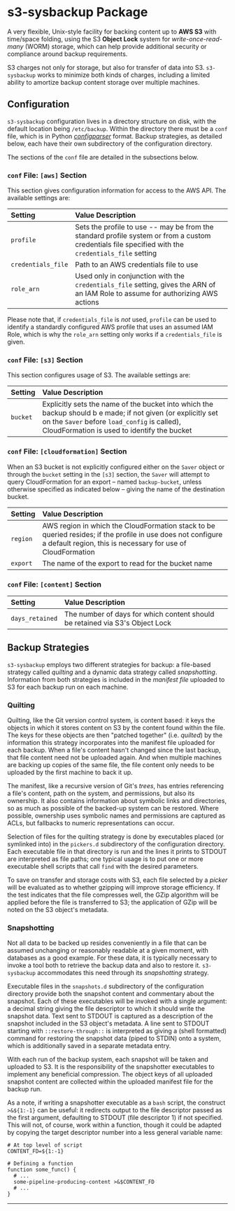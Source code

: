 # s3-sysbackup Package

A very flexible, Unix-style facility for backing content up to **AWS S3** with time/space folding, using the S3 **Object Lock** system for *write-once-read-many* (WORM) storage, which can help provide additional security or compliance around backup requirements.

S3 charges not only for storage, but also for transfer of data into S3.  `s3-sysbackup` works to minimize both kinds of charges, including a limited ability to amortize backup content storage over multiple machines.

## Configuration

`s3-sysbackup` configuration lives in a directory structure on disk, with the default location being `/etc/backup`.  Within the directory there must be a `conf` file, which is in Python [*configparser*][configparser] format.  Backup strategies, as detailed below, each have their own subdirectory of the configuration directory.

The sections of the `conf` file are detailed in the subsections below.

### `conf` File: `[aws]` Section

This section gives configuration information for access to the AWS API.  The available settings are:

| Setting | Value Description     |
| :------------- | :-------------------------------------------------------- |
| `profile` | Sets the profile to use -- may be from the standard profile system or from a custom credentials file specified with the `credentials_file` setting |
| `credentials_file` | Path to an AWS credentials file to use |
| `role_arn` | Used only in conjunction with the `credentials_file` setting, gives the ARN of an IAM Role to assume for authorizing AWS actions |

Please note that, if `credentials_file` is *not* used, `profile` can be used to identify a standardly configured AWS profile that uses an assumed IAM Role, which is why the `role_arn` setting only works if a `credentials_file` is given.

### `conf` File: `[s3]` Section

This section configures usage of S3.  The available settings are:

| Setting | Value Description |
| :------------- | :-------------------------------------------------------- |
| `bucket` | Explicitly sets the name of the bucket into which the backup should b e made; if not given (or explicitly set on the `Saver` before `load_config` is called), CloudFormation is used to identify the bucket |

### `conf` File: `[cloudformation]` Section

When an S3 bucket is not explicitly configured either on the `Saver` object or through the `bucket` setting in the `[s3]` section, the `Saver` will attempt to query CloudFormation for an export – named `backup-bucket`, unless otherwise specified as indicated below – giving the name of the destination bucket.

| Setting | Value Description |
| :------------- | :-------------------------------------------------------- |
| `region` | AWS region in which the CloudFormation stack to be queried resides; if the profile in use does not configure a default region, this is necessary for use of CloudFormation |
| `export` | The name of the export to read for the bucket name |

### `conf` File: `[content]` Section

| Setting | Value Description |
| :------------- | :-------------------------------------------------------- |
| `days_retained` | The number of days for which content should be retained via S3's Object Lock |

## Backup Strategies

`s3-sysbackup` employs two different strategies for backup: a file-based strategy called *quilting* and a dynamic data strategy called *snapshotting*.  Information from both strategies is included in the *manifest file* uploaded to S3 for each backup run on each machine.

### Quilting

Quilting, like the Git version control system, is content based: it keys the objects in which it stores content on S3 by the content found within the file.  The keys for these objects are then "patched together" (i.e. *quilted*) by the information this strategy incorporates into the manifest file uploaded for each backup.  When a file's content hasn't changed since the last backup, that file content need not be uploaded again.  And when multiple machines are backing up copies of the same file, the file content only needs to be uploaded by the first machine to back it up.

The manifest, like a recursive version of Git's *trees*, has entries referencing a file's content, path on the system, and permissions, but also its ownership.  It also contains information about symbolic links and directories, so as much as possible of the backed-up system can be restored.  Where possible, ownership uses symbolic names and permissions are captured as ACLs, but fallbacks to numeric representations can occur.

Selection of files for the quilting strategy is done by executables placed (or symlinked into) in the `pickers.d` subdirectory of the configuration directory.  Each executable file in that directory is run and the lines it prints to STDOUT are interpreted as file paths; one typical usage is to put one or more executable shell scripts that call `find` with the desired parameters.

To save on transfer and storage costs with S3, each file selected by a *picker* will be evaluated as to whether gzipping will improve storage efficiency.  If the test indicates that the file compresses well, the GZip algorithm will be applied before the file is transferred to S3; the application of GZip will be noted on the S3 object's metadata.

### Snapshotting

Not all data to be backed up resides conveniently in a file that can be assumed unchanging or reasonably readable at a given moment, with databases as a good example.  For these data, it is typically necessary to invoke a tool both to retrieve the backup data and also to restore it.  `s3-sysbackup` accommodates this need through its *snapshotting* strategy.

Executable files in the `snapshots.d` subdirectory of the configuration directory provide both the snapshot content and commentary about the snapshot.  Each of these executables will be invoked with a single argument: a decimal string giving the file descriptor to which it should write the snapshot data.  Text sent to STDOUT is captured as a description of the snapshot included in the S3 object's metadata.  A line sent to STDOUT starting with `::restore-through::` is interpreted as giving a (shell formatted) command for restoring the snapshot data (piped to STDIN) onto a system, which is additionally saved in a separate metadata entry.

With each run of the backup system, each snapshot will be taken and uploaded to S3.  It is the responsibility of the snapshotter executables to implement any beneficial compression.  The object keys of all uploaded snapshot content are collected within the uploaded manifest file for the backup run.

As a note, if writing a snapshotter executable as a `bash` script, the construct `>&${1:-1}` can be useful: it redirects output to the file descriptor passed as the first argument, defaulting to STDOUT (file descriptor 1) if not specified.  This will not, of course, work within a function, though it could be adapted by copying the target descriptor number into a less general variable name:

```shell
# At top level of script
CONTENT_FD=${1:-1}

# Defining a function
function some_func() {
  # ...
  some-pipeline-producing-content >&$CONTENT_FD
  # ...
}
```

---
[configparser]: https://docs.python.org/3.6/library/configparser.html
